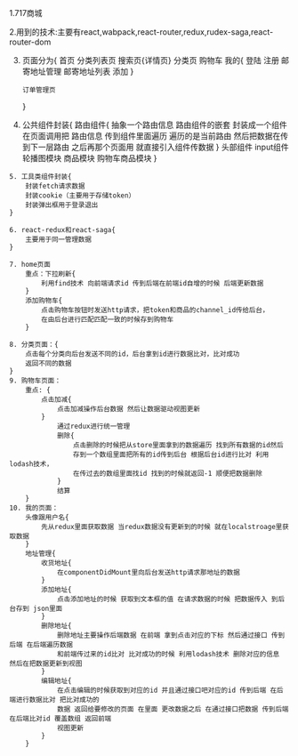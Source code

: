 

 1.717商城
 
 2.用到的技术:主要有react,wabpack,react-router,redux,rudex-saga,react-router-dom

 3. 页面分为{
	  首页
        分类列表页
        搜索页{详情页}
        分类页
        购物车
        我的{
 			登陆
            注册
            邮寄地址管理
                邮寄地址列表
                    添加
    	}
           
        订单管理页
	}
       
    
   4. 公共组件封装{
 		路由组件{
            抽象一个路由信息
            路由组件的嵌套 封装成一个组件 在页面调用把 路由信息 传到组件里面遍历 遍历的是当前路由
            然后把数据在传到下一层路由 之后再那个页面用 就直接引入组件传数据
        }
        头部组件
        input组件
        轮播图模块
        商品模块
        购物车商品模块
	}

    5. 工具类组件封装{
    	封装fetch请求数据
        封装cookie（主要用于存储token）
        封装弹出框用于登录退出
    }
       
    6. react-redux和react-saga{
    	主要用于同一管理数据
    }

    7. home页面
        重点：下拉刷新{
        	利用find技术 向前端请求id 传到后端在前端id自增的时候 后端更新数据
        }
        添加购物车{
	      	点击购物车按钮时发送http请求，把token和商品的channel_id传给后台，
	      	在由后台进行匹配匹配一致的时候存到购物车
        }
               
    8. 分类页面：{
        点击每个分类向后台发送不同的id，后台拿到id进行数据比对，比对成功
        返回不同的数据
    }
    9. 购物车页面：
        重点: {
        	点击加减{
                点击加减操作后台数据 然后让数据驱动视图更新
            }
                通过redux进行统一管理
	            删除{
	            	点击删除的时候把从store里面拿到的数据遍历 找到所有数据的id然后
	            	存到一个数组里面把所有的id传到后台 根据后台id进行比对 利用lodash技术，
	            	在传过去的数组里面找id 找到的时候就返回-1 顺便把数据删除
	            }
	            结算
        }
    10. 我的页面：
        头像跟用户名{
        	先从redux里面获取数据 当redux数据没有更新到的时候 就在localstroage里获取数据
        }
        地址管理{
        	收货地址{
        		在componentDidMount里向后台发送http请求那地址的数据
        	}
            添加地址{
            	点击添加地址的时候 获取到文本框的值 在请求数据的时候 把数据传入 到后台存到 json里面
            }
            删除地址{
                删除地址主要操作后端数据 在前端 拿到点击对应的下标 然后通过接口 传到后端 在后端遍历数据
                和前端传过来的id比对 比对成功的时候 利用lodash技术 删除对应的信息 然后在把数据更新到视图
            }
            编辑地址{
                在点击编辑的时候获取到对应的id 并且通过接口吧对应的id 传到后端 在后端进行数据比对 把比对成功的
                数据 返回给要修改的页面 在里面 更改数据之后 在通过接口把数据 传到后端 在后端比对id 覆盖数组 返回前端
                视图更新
            }
        }
            
